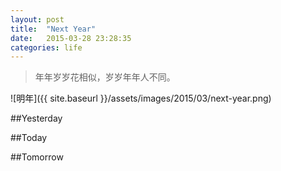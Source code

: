 ```yaml
---
layout: post
title:  "Next Year"
date:   2015-03-28 23:28:35
categories: life
---
```

> 年年岁岁花相似，岁岁年年人不同。

![明年]({{ site.baseurl }}/assets/images/2015/03/next-year.png)

##Yesterday

##Today

##Tomorrow


